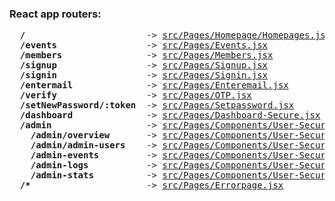 



### React app routers:

<pre>
  <b>/</b>                       -> <a href="src/Pages/Homepage/Homepages.jsx">src/Pages/Homepage/Homepages.jsx</a>
  <b>/events</b>                 -> <a href="src/Pages/Events.jsx">src/Pages/Events.jsx</a>
  <b>/members</b>                -> <a href="src/Pages/Members.jsx">src/Pages/Members.jsx</a>
  <b>/signup</b>                 -> <a href="src/Pages/Signup.jsx">src/Pages/Signup.jsx</a>
  <b>/signin</b>                 -> <a href="src/Pages/Signin.jsx">src/Pages/Signin.jsx</a>
  <b>/entermail</b>              -> <a href="src/Pages/Enteremail.jsx">src/Pages/Enteremail.jsx</a>
  <b>/verify</b>                 -> <a href="src/Pages/OTP.jsx">src/Pages/OTP.jsx</a>
  <b>/setNewPassword/:token</b>  -> <a href="src/Pages/Setpassword.jsx">src/Pages/Setpassword.jsx</a>
  <b>/dashboard</b>              -> <a href="src/Pages/Dashboard-Secure.jsx">src/Pages/Dashboard-Secure.jsx</a>
  <b>/admin</b>                  -> <a href="src/Pages/Components/User-Secure-Route/Admin Panel/Admin.jsx">src/Pages/Components/User-Secure-Route/Admin Panel/Admin.jsx</a>
    <b>/admin/overview</b>       -> <a href="src/Pages/Components/User-Secure-Route/Admin Panel/Pages/AdminOverview.jsx">src/Pages/Components/User-Secure-Route/Admin Panel/Pages/AdminOverview.jsx</a>
    <b>/admin/admin-users</b>    -> <a href="src/Pages/Components/User-Secure-Route/Admin Panel/Pages/AdminUsers.jsx">src/Pages/Components/User-Secure-Route/Admin Panel/Pages/AdminUsers.jsx</a>
    <b>/admin-events</b>         -> <a href="src/Pages/Components/User-Secure-Route/Admin Panel/Pages/AdminEvents.jsx">src/Pages/Components/User-Secure-Route/Admin Panel/Pages/AdminEvents.jsx</a>
    <b>/admin-logs</b>           -> <a href="src/Pages/Components/User-Secure-Route/Admin Panel/Pages/AdminLogs.jsx">src/Pages/Components/User-Secure-Route/Admin Panel/Pages/AdminLogs.jsx</a>
    <b>/admin-stats</b>          -> <a href="src/Pages/Components/User-Secure-Route/Admin Panel/Pages/AdminStats.jsx">src/Pages/Components/User-Secure-Route/Admin Panel/Pages/AdminStats.jsx</a>
  <b>/*</b>                      -> <a href="src/Pages/Errorpage.jsx">src/Pages/Errorpage.jsx</a>
</pre>
